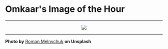 # Omkaar's Image of the Hour

---

<div align="center">

<a href="https://unsplash.com/photos/OvMuU66o6Cc">
  <img src="https://images.unsplash.com/photo-1754769440790-fd58bfbf2540?crop=entropy&cs=tinysrgb&fit=max&fm=jpg&ixid=M3w3NjA2Nzh8MHwxfHJhbmRvbXx8fHx8fHx8fDE3NTUwNjg0MDB8&ixlib=rb-4.1.0&q=80&w=1080" style="max-width:100%; height:auto;">
</a>



</div>

---

**Photo by** [Roman Melnychuk](https://unsplash.com/@chamooomile0) **on Unsplash**
